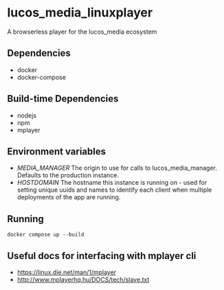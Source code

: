 # lucos_media_linuxplayer
A browserless player for the lucos_media ecosystem

## Dependencies
* docker
* docker-compose

## Build-time Dependencies
* nodejs
* npm
* mplayer

## Environment variables

* _MEDIA_MANAGER_ The origin to use for calls to lucos_media_manager.  Defaults to the production instance.
* _HOSTDOMAIN_ The hostname this instance is running on - used for setting unique uuids and names to identify each client when multiple deployments of the app are running.

## Running
`docker compose up --build`

## Useful docs for interfacing with mplayer cli

* https://linux.die.net/man/1/mplayer
* http://www.mplayerhq.hu/DOCS/tech/slave.txt